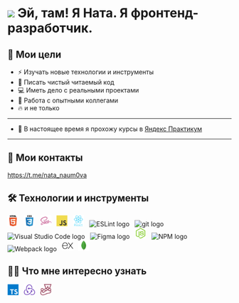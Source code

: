 <h1> <img src="https://emojis.slackmojis.com/emojis/images/1531849430/4246/blob-sunglasses.gif?1531849430" width="30"/>
Эй, там! Я Ната. Я фронтенд-разработчик.
</h1>

## 🎯 Мои цели

- ⚡ Изучать новые технологии и инструменты  
- 💎 Писать чистый читаемый код  
- 💻 Иметь дело с реальными проектами  
- 🔧 Работа с опытными коллегами  
- 🔥 и не только


____________________________

- 🔭 В настоящее время я прохожу курсы в [Яндекс Практикум](https://practicum.yandex.ru)
____________________________

## 📱 Мои контакты

https://t.me/nata_naum0va

## 🛠 Технологии и инструменты

<p>
<img src="https://raw.githubusercontent.com/devicons/devicon/master/icons/html5/html5-original-wordmark.svg" alt="HTML5 logo" title="HTML5" height="25" />
&nbsp;
<img src="https://raw.githubusercontent.com/devicons/devicon/master/icons/css3/css3-original-wordmark.svg" alt="CSS3 logo" title="CSS3" height="25" />
&nbsp;
<img src="https://github.com/devicons/devicon/blob/master/icons/sass/sass-original.svg" alt="SASS logo" title="SASS" height="25" />
&nbsp;
<img src="https://raw.githubusercontent.com/devicons/devicon/master/icons/javascript/javascript-original.svg" alt="JavaScript logo" title="JavaScript" height="25" />
&nbsp;
<img src="https://raw.githubusercontent.com/devicons/devicon/master/icons/react/react-original-wordmark.svg" alt="React logo" title="React" height="25" />
&nbsp;
<img src="https://github.com/get-icon/geticon/blob/master/icons/eslint.svg" alt="ESLint logo" title="ESLint" height="25" />
&nbsp;
<img src="https://github.com/get-icon/geticon/blob/master/icons/git-icon.svg" alt="git logo" title="git" height="25" />
&nbsp;
<img src="https://github.com/get-icon/geticon/blob/master/icons/visual-studio-code.svg" alt="Visual Studio Code logo" title="Visual Studio Code" height="25" />
&nbsp;
<img src="https://github.com/get-icon/geticon/blob/master/icons/figma.svg" alt="Figma logo" title="Figma" height="25" />
&nbsp;
<img src="https://github.com/devicons/devicon/blob/master/icons/nodejs/nodejs-original.svg" alt="Node.js logo" title="Node.js" height="25" />
&nbsp;
<img src="https://github.com/get-icon/geticon/blob/master/icons/npm.svg" alt="NPM logo" title="NPM" height="25" />
&nbsp;
<img src="https://github.com/get-icon/geticon/blob/master/icons/webpack.svg" alt="Webpack logo" title="Webpack" height="25" />
&nbsp;
<img src="https://github.com/devicons/devicon/blob/master/icons/express/express-original.svg" alt="Express.js logo" title="Express.js" height="25" />
&nbsp;
<img src="https://github.com/devicons/devicon/blob/master/icons/mongodb/mongodb-original.svg" alt="MongoDB logo" title="MongoDB" height="25" />
</p>

<!--- 
 ## 📖
--->

## 👨‍💻 Что мне интересно узнать

<p>
<img src="https://github.com/devicons/devicon/blob/master/icons/typescript/typescript-plain.svg" alt="TypeScript logo" title="TypeScript" height="25" />
&nbsp;
<img src="https://github.com/devicons/devicon/blob/master/icons/redux/redux-original.svg" alt="Redux logo" title="Redux" height="25" />
&nbsp;
<img src="https://github.com/devicons/devicon/blob/master/icons/jest/jest-plain.svg" alt="Jest logo" title="Jest" height="25" />
</p>
